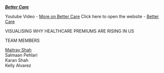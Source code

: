***[Better Care](http://54.186.142.125/)***

Youtube Video - [More on Better Care](https://youtu.be/nG-Sr2ri_ZE)
Click here to open the website - [Better Care](http://54.186.142.125/)


VISUALISING WHY
HEALTHCARE PREMIUMS
ARE RISING IN US

TEAM MEMBERS

[Maitray Shah](https://www.linkedin.com/in/maitray-shah)<br/>
Salmaan Pehlari<br/>
Karan Shah<br/>
Kelly Alvarez<br/>


